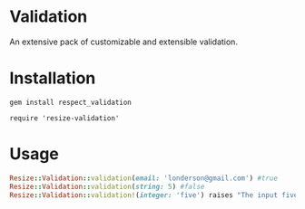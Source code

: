 Validation
==========

An extensive pack of customizable and extensible validation.

Installation
==========

```shell
gem install respect_validation
```

```shell
require 'resize-validation'
```

Usage
=====

```ruby
Resize::Validation::validation(email: 'londerson@gmail.com') #true
Resize::Validation::validation(string: 5) #false
Resize::Validation::validation!(integer: 'five') raises "The input five does not match the rule integer"
```
